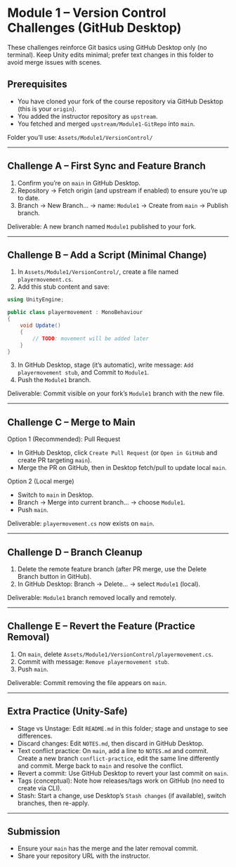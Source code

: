 # Module 1 – Version Control Challenges (GitHub Desktop)

These challenges reinforce Git basics using GitHub Desktop only (no terminal). Keep Unity edits minimal; prefer text changes in this folder to avoid merge issues with scenes.

## Prerequisites

- You have cloned your fork of the course repository via GitHub Desktop (this is your `origin`).
- You added the instructor repository as `upstream`.
- You fetched and merged `upstream/Module1-GitRepo` into `main`.

Folder you’ll use: `Assets/Module1/VersionControl/`

---

## Challenge A – First Sync and Feature Branch

1. Confirm you’re on `main` in GitHub Desktop.
2. Repository → Fetch origin (and upstream if enabled) to ensure you’re up to date.
3. Branch → New Branch… → name: `Module1` → Create from `main` → Publish branch.

Deliverable: A new branch named `Module1` published to your fork.

---

## Challenge B – Add a Script (Minimal Change)

1. In `Assets/Module1/VersionControl/`, create a file named `playermovement.cs`.
2. Add this stub content and save:

```csharp
using UnityEngine;

public class playermovement : MonoBehaviour
{
    void Update()
    {
        // TODO: movement will be added later
    }
}
```

3. In GitHub Desktop, stage (it’s automatic), write message: `Add playermovement stub`, and Commit to `Module1`.
4. Push the `Module1` branch.

Deliverable: Commit visible on your fork’s `Module1` branch with the new file.

---

## Challenge C – Merge to Main

Option 1 (Recommended): Pull Request

- In GitHub Desktop, click `Create Pull Request` (or `Open in GitHub` and create PR targeting `main`).
- Merge the PR on GitHub, then in Desktop fetch/pull to update local `main`.

Option 2 (Local merge)

- Switch to `main` in Desktop.
- Branch → Merge into current branch… → choose `Module1`.
- Push `main`.

Deliverable: `playermovement.cs` now exists on `main`.

---

## Challenge D – Branch Cleanup

1. Delete the remote feature branch (after PR merge, use the Delete Branch button in GitHub).
2. In GitHub Desktop: Branch → Delete… → select `Module1` (local).

Deliverable: `Module1` branch removed locally and remotely.

---

## Challenge E – Revert the Feature (Practice Removal)

1. On `main`, delete `Assets/Module1/VersionControl/playermovement.cs`.
2. Commit with message: `Remove playermovement stub`.
3. Push `main`.

Deliverable: Commit removing the file appears on `main`.

---

## Extra Practice (Unity-Safe)

- Stage vs Unstage: Edit `README.md` in this folder; stage and unstage to see differences.
- Discard changes: Edit `NOTES.md`, then discard in GitHub Desktop.
- Text conflict practice: On `main`, add a line to `NOTES.md` and commit. Create a new branch `conflict-practice`, edit the same line differently and commit. Merge back to `main` and resolve the conflict.
- Revert a commit: Use GitHub Desktop to revert your last commit on `main`.
- Tags (conceptual): Note how releases/tags work on GitHub (no need to create via CLI).
- Stash: Start a change, use Desktop’s `Stash changes` (if available), switch branches, then re-apply.

---

## Submission

- Ensure your `main` has the merge and the later removal commit.
- Share your repository URL with the instructor.
